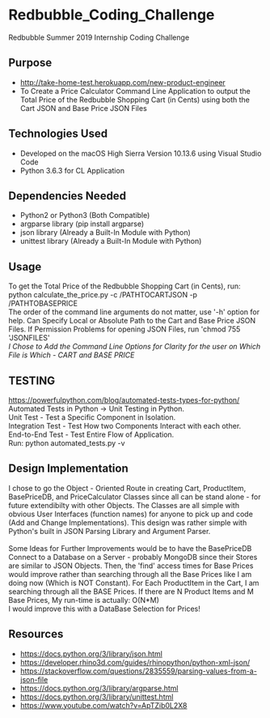 # Redbubble_Coding_Challenge
Redbubble Summer 2019 Internship Coding Challenge

## Purpose
* http://take-home-test.herokuapp.com/new-product-engineer<br>
* To Create a Price Calculator Command Line Application to output the Total Price of the Redbubble Shopping Cart (in Cents) using both the Cart JSON and Base Price JSON Files

## Technologies Used
* Developed on the macOS High Sierra Version 10.13.6 using Visual Studio Code<br>
* Python 3.6.3 for CL Application<br>

## Dependencies Needed
* Python2 or Python3 (Both Compatible)
* argparse library (pip install argparse)
* json library (Already a Built-In Module with Python)
* unittest library (Already a Built-In Module with Python)

## Usage
To get the Total Price of the Redbubble Shopping Cart (in Cents), run: python calculate_the_price.py -c /PATHTOCARTJSON -p /PATHTOBASEPRICE<br>
The order of the command line arguments do not matter, use '-h' option for help. Can Specify Local or Absolute Path to the Cart and Base Price JSON Files. If Permission Problems for opening JSON Files, run 'chmod 755 'JSONFILES'<br>
*I Chose to Add the Command Line Options for Clarity for the user on Which File is Which - CART and BASE PRICE*

## TESTING
https://powerfulpython.com/blog/automated-tests-types-for-python/ <br>
Automated Tests in Python -> Unit Testing in Python. <br>
Unit Test - Test a Specific Component in Isolation. <br>
Integration Test - Test How two Components Interact with each other. <br>
End-to-End Test - Test Entire Flow of Application. <br>
Run: python automated_tests.py -v

## Design Implementation
I chose to go the Object - Oriented Route in creating Cart, ProductItem, BasePriceDB, and PriceCalculator Classes since all can be stand alone - for future extendibilty with other Objects. The Classes are all simple with obvious User Interfaces (function names) for anyone to pick up and code (Add and Change Implementations). This design was rather simple with Python's built in JSON Parsing Library and Argument Parser.<br>
<br>
Some Ideas for Further Improvements would be to have the BasePriceDB Connect to a Database on a Server - probably MongoDB since their Stores are similar to JSON Objects. Then, the 'find' access times for Base Prices would improve rather than searching through all the Base Prices like I am doing now (Which is NOT Constant). For Each ProductItem in the Cart, I am searching through all the BASE Prices. If there are N Product Items and M Base Prices, My run-time is actually: O(N*M) <br>
I would improve this with a DataBase Selection for Prices!

## Resources
* https://docs.python.org/3/library/json.html
* https://developer.rhino3d.com/guides/rhinopython/python-xml-json/
* https://stackoverflow.com/questions/2835559/parsing-values-from-a-json-file
* https://docs.python.org/3/library/argparse.html
* https://docs.python.org/3/library/unittest.html
* https://www.youtube.com/watch?v=ApTZib0L2X8
